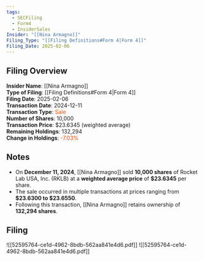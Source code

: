 ```yaml
---
tags:
  - SECFiling
  - Form4
  - InsiderSales
Insider: "[[Nina Armagno]]"
Filing_Type: "[[Filing Definitions#Form 4|Form 4]]"
Filing_Date: 2025-02-06
---
```


## Filing Overview

**Insider Name**: [[Nina Armagno]]  
**Type of Filing**: [[Filing Definitions#Form 4|Form 4]]  
**Filing Date**: 2025-02-06  
**Transaction Date**: 2024-12-11  
**Transaction Type**: <span style="color:orangered">Sale</span>  
**Number of Shares**: 10,000  
**Transaction Price**: $23.6345 (weighted average)  
**Remaining Holdings**: 132,294  
**Change in Holdings**: <span style="color:orangered">-7.03%</span>  


## Notes

- On **December 11, 2024**, [[Nina Armagno]] sold **10,000 shares** of Rocket Lab USA, Inc. (RKLB) at a **weighted average price** of **$23.6345** per share.
- The sale occurred in multiple transactions at prices ranging from **$23.6300 to $23.6550**.
- Following this transaction, [[Nina Armagno]] retains ownership of **132,294 shares**.


## Filing

![[52595764-ce1d-4962-8bdb-562aa841e4d6.pdf]]
![[52595764-ce1d-4962-8bdb-562aa841e4d6.pdf]]